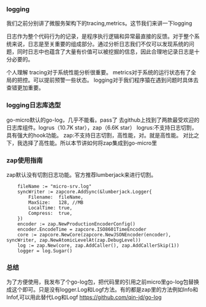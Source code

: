 ### logging
我们之前分别讲了微服务架构下的tracing,metrics。这节我们来讲一下logging

日志作为整个代码行为的记录，是程序执行逻辑和异常最直接的反馈。对于整个系统来说，日志是至关重要的组成部分。通过分析日志我们不仅可以发现系统的问题，同时日志中也蕴含了大量有价值可以被挖掘的信息，因此合理地记录日志是十分必要的。

个人理解 tracing对于系统性能分析很重要。
metrics对于系统的运行状态有了全局的把控。可以提前预警一些状态。
logging对于我们程序猿在遇到问题时具体去查错更加重要。

### logging日志库选型
go-micro默认的go-log，几乎不能看。pass了
去github上找到了两款最受欢迎的日志库组件。logrus（10.7K star），zap（6.6K star）
logrus:不支持日志切割，具有强大的hook功能。
zap:不支持日志切割，高性能，对。就是高性能。
对比之下，我选择了高性能。所以本节讲如何将zap集成到go-micro里

### zap使用指南
zap默认没有切割日志功能。官方推荐lumberjack来进行切割。
```
	fileName := "micro-srv.log"
	syncWriter := zapcore.AddSync(&lumberjack.Logger{
		Filename:  fileName,
		MaxSize:   128, //MB
		LocalTime: true,
		Compress:  true,
	})
	encoder := zap.NewProductionEncoderConfig()
	encoder.EncodeTime = zapcore.ISO8601TimeEncoder
	core := zapcore.NewCore(zapcore.NewJSONEncoder(encoder), syncWriter, zap.NewAtomicLevelAt(zap.DebugLevel))
	log := zap.New(core, zap.AddCaller(), zap.AddCallerSkip(1))
	logger = log.Sugar()
```

### 总结
为了方便使用，我发布了个go-log包，把代码里的引用之前micro里go-log包替换成这个即可。只是没有logger.Log和Logf方法。有的都是zap里的方法例如Info和Infof,可以用此替代Log和Logf
https://github.com/qin-jd/go-log
